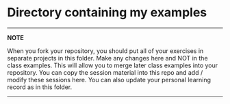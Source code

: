 # Directory containing my examples

---

**NOTE**

When you fork your repository, you should put all of your exercises in separate projects in this folder. 
Make any changes here and NOT in the class examples.
This will allow you to merge later class examples into your repository.
You can copy the session material into this repo and add / modify these sessions here.
You can also update your personal learning record as in this folder.

---
